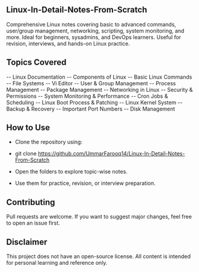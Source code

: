 ## Linux-In-Detail-Notes-From-Scratch
Comprehensive Linux notes covering basic to advanced commands, user/group management, networking, scripting, system monitoring, and more. Ideal for beginners, sysadmins, and DevOps learners. Useful for revision, interviews, and hands-on Linux practice.

##  Topics Covered
-- Linux Documentation
-- Components of Linux
-- Basic Linux Commands
-- File Systems
-- Vi Editor
-- User & Group Management
-- Process Management
-- Package Management
-- Networking in Linux
-- Security & Permissions
-- System Monitoring & Performance
-- Cron Jobs & Scheduling
-- Linux Boot Process & Patching
-- Linux Kernel System
-- Backup & Recovery
-- Important Port Numbers
-- Disk Management

##  How to Use

- Clone the repository using:
- git clone https://github.com/UmmarFarooq14/Linux-In-Detail-Notes-From-Scratch

- Open the folders to explore topic-wise notes.
- Use them for practice, revision, or interview preparation.

##  Contributing

Pull requests are welcome. If you want to suggest major changes, feel free to open an issue first.

## Disclaimer

This project does not have an open-source license. All content is intended for personal learning and reference only.

